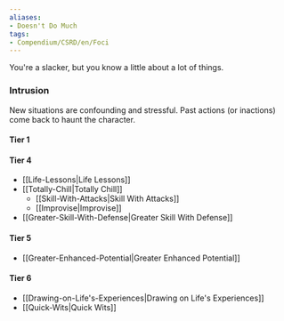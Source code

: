 ```yaml
---  
aliases:  
- Doesn't Do Much  
tags:  
- Compendium/CSRD/en/Foci  
---
```

  
You're a slacker, but you know a little about a lot of things.  
 ### Intrusion  
New situations are confounding and stressful. Past actions (or inactions) come back to haunt the character.
  
#### Tier 1  
#### Tier 4  
  
* [[Life-Lessons|Life Lessons]]  
* [[Totally-Chill|Totally Chill]]  
  - [[Skill-With-Attacks|Skill With Attacks]]  
  - [[Improvise|Improvise]]  
* [[Greater-Skill-With-Defense|Greater Skill With Defense]]  
#### Tier 5  
  
* [[Greater-Enhanced-Potential|Greater Enhanced Potential]]  
#### Tier 6  
  
  - [[Drawing-on-Life's-Experiences|Drawing on Life's Experiences]]  
  - [[Quick-Wits|Quick Wits]]  
